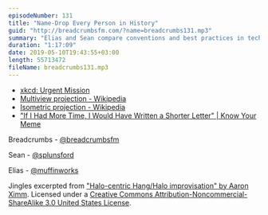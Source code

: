 ```yaml
---
episodeNumber: 131
title: "Name-Drop Every Person in History"
guid: "http://breadcrumbsfm.com/?name=breadcrumbs131.mp3"
summary: "Elias and Sean compare conventions and best practices in technical and creative fields."
duration: "1:17:09"
date: 2019-05-10T19:43:55+03:00
length: 55713472
fileName: breadcrumbs131.mp3
---
```


- [xkcd: Urgent Mission](https://xkcd.com/567/)
- [Multiview projection - Wikipedia](https://en.wikipedia.org/wiki/Multiview_projection)
- [Isometric projection - Wikipedia](https://en.wikipedia.org/wiki/Isometric_projection)
- ["If I Had More Time, I Would Have Written a Shorter Letter" | Know Your Meme](https://knowyourmeme.com/memes/if-i-had-more-time-i-would-have-written-a-shorter-letter)

Breadcrumbs - [@breadcrumbsfm](https://twitter.com/breadcrumbsfm)

Sean - [@splunsford](https://twitter.com/splunsford)

Elias - [@muffinworks](https://twitter.com/muffinworks)

Jingles excerpted from ["Halo-centric Hang/Halo improvisation" by Aaron Ximm](http://freemusicarchive.org/music/aaron_ximm/handpans_and_the_hang/). Licensed under a [Creative Commons Attribution-Noncommercial-ShareAlike 3.0 United States License](http://creativecommons.org/licenses/by-nc-sa/3.0/us/).